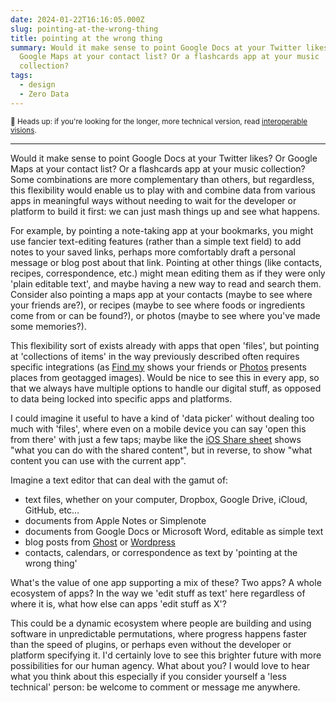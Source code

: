 ```yaml
---
date: 2024-01-22T16:16:05.000Z
slug: pointing-at-the-wrong-thing
title: pointing at the wrong thing
summary: Would it make sense to point Google Docs at your Twitter likes? Or
  Google Maps at your contact list? Or a flashcards app at your music
  collection?
tags:
  - design
  - Zero Data
---
```

<small>👋 Heads up: if you're looking for the longer, more technical version, read [interoperable visions](https://utopia.rosano.ca/interoperable-visions/).</small>

* * *

Would it make sense to point Google Docs at your Twitter likes? Or Google Maps at your contact list? Or a flashcards app at your music collection? Some combinations are more complementary than others, but regardless, this flexibility would enable us to play with and combine data from various apps in meaningful ways without needing to wait for the developer or platform to build it first: we can just mash things up and see what happens.

For example, by pointing a note-taking app at your bookmarks, you might use fancier text-editing features (rather than a simple text field) to add notes to your saved links, perhaps more comfortably draft a personal message or blog post about that link. Pointing at other things (like contacts, recipes, correspondence, etc.) might mean editing them as if they were only 'plain editable text', and maybe having a new way to read and search them. Consider also pointing a maps app at your contacts (maybe to see where your friends are?), or recipes (maybe to see where foods or ingredients come from or can be found?), or photos (maybe to see where you've made some memories?).

This flexibility sort of exists already with apps that open 'files', but pointing at 'collections of items' in the way previously described often requires specific integrations (as [Find my](https://www.apple.com/icloud/find-my) shows your friends or [Photos](https://apps.apple.com/us/app/photos/id1584215428) presents places from geotagged images). Would be nice to see this in every app, so that we always have multiple options to handle our digital stuff, as opposed to data being locked into specific apps and platforms.

I could imagine it useful to have a kind of 'data picker' without dealing too much with 'files', where even on a mobile device you can say 'open this from there' with just a few taps; maybe like the [iOS Share sheet](https://developer.apple.com/design/human-interface-guidelines/activity-views) shows "what you can do with the shared content", but in reverse, to show "what content you can use with the current app".

Imagine a text editor that can deal with the gamut of:

* text files, whether on your computer, Dropbox, Google Drive, iCloud, GitHub, etc…
* documents from Apple Notes or Simplenote
* documents from Google Docs or Microsoft Word, editable as simple text
* blog posts from [Ghost](https://ghost.org) or [Wordpress](https://wordpress.org)
* contacts, calendars, or correspondence as text by 'pointing at the wrong thing'

What's the value of one app supporting a mix of these? Two apps? A whole ecosystem of apps? In the way we 'edit stuff as text' here regardless of where it is, what how else can apps 'edit stuff as X'?

This could be a dynamic ecosystem where people are building and using software in unpredictable permutations, where progress happens faster than the speed of plugins, or perhaps even without the developer or platform specifying it. I'd certainly love to see this brighter future with more possibilities for our human agency. What about you? I would love to hear what you think about this especially if you consider yourself a 'less technical' person: be welcome to comment or message me anywhere.
